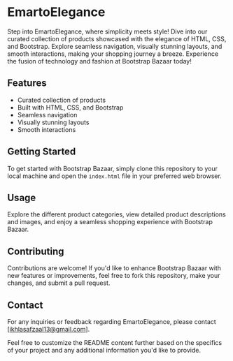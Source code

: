 
# EmartoElegance

Step into EmartoElegance, where simplicity meets style! Dive into our curated collection of products showcased with the elegance of HTML, CSS, and Bootstrap. Explore seamless navigation, visually stunning layouts, and smooth interactions, making your shopping journey a breeze. Experience the fusion of technology and fashion at Bootstrap Bazaar today!

## Features

- Curated collection of products
- Built with HTML, CSS, and Bootstrap
- Seamless navigation
- Visually stunning layouts
- Smooth interactions

## Getting Started

To get started with Bootstrap Bazaar, simply clone this repository to your local machine and open the `index.html` file in your preferred web browser.

## Usage

Explore the different product categories, view detailed product descriptions and images, and enjoy a seamless shopping experience with Bootstrap Bazaar.

## Contributing

Contributions are welcome! If you'd like to enhance Bootstrap Bazaar with new features or improvements, feel free to fork this repository, make your changes, and submit a pull request.

## Contact

For any inquiries or feedback regarding EmartoElegance, please contact [ikhlasafzaal13@gmail.com].


Feel free to customize the README content further based on the specifics of your project and any additional information you'd like to provide.
